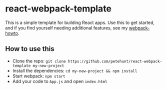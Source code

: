 # react-webpack-template

This is a simple template for building React apps. Use this to get started, and if you find yourself needing additional features, see my [webpack-howto](https://github.com/petehunt/webpack-howto).

## How to use this

  * Clone the repo: `git clone https://github.com/petehunt/react-webpack-template my-new-project`
  * Install the dependencies: `cd my-new-project && npm install`
  * Start webpack: `npm start`
  * Add your code to `App.js` and open `index.html`
